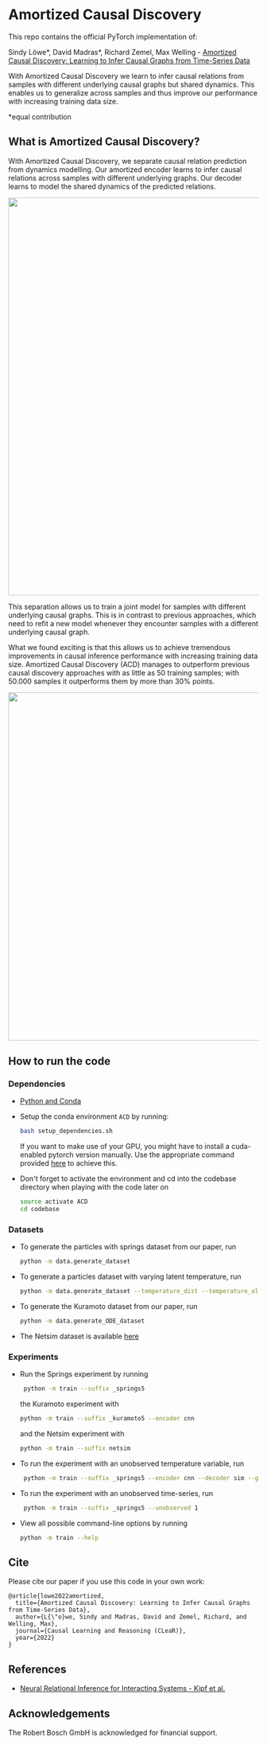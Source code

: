 # Amortized Causal Discovery

This repo contains the official PyTorch implementation of:

Sindy Löwe*, David Madras*, Richard Zemel, Max Welling - [Amortized Causal Discovery: Learning to Infer Causal Graphs from Time-Series Data](https://arxiv.org/abs/2006.10833)

With Amortized Causal Discovery we learn to infer causal relations from samples with different underlying causal graphs but shared dynamics.
This enables us to generalize across samples and thus improve our performance with increasing training data size.


&ast;equal contribution

## What is Amortized Causal Discovery?

With Amortized Causal Discovery, we separate causal relation prediction from dynamics modelling. 
Our amortized encoder learns to infer causal relations across samples with different underlying graphs. 
Our decoder learns to model the shared dynamics of the predicted relations. 

<p align="center"> 
    <img src="./media/ACD.svg" width="800">
</p>

This separation allows us to train a joint model for samples with different underlying causal graphs. 
This is in contrast to previous approaches, which need to refit a new model whenever they encounter samples with a different underlying causal graph.

What we found exciting is that this allows us to achieve tremendous improvements in causal inference performance with increasing training data size. Amortized Causal Discovery (ACD) manages to outperform previous causal discovery approaches with as little as 50 training samples; with 50.000 samples it outperforms them by more than 30% points.

<p align="center"> 
    <img src="./media/AUROC_kuramoto.svg" width="700">
</p>

## How to run the code

### Dependencies

- [Python and Conda](https://www.anaconda.com/)
- Setup the conda environment `ACD` by running:

    ```bash
    bash setup_dependencies.sh
    ```
  If you want to make use of your GPU, you might have to install a cuda-enabled pytorch version manually. Use the appropriate command provided [here](https://pytorch.org/) to achieve this.
- Don't forget to activate the environment and cd into the codebase directory when playing with the code later on

    ```bash
    source activate ACD
    cd codebase
    ```

### Datasets
- To generate the particles with springs dataset from our paper, run

    ``` bash
    python -m data.generate_dataset
    ```

- To generate a particles dataset with varying latent temperature, run

    ``` bash
    python -m data.generate_dataset --temperature_dist --temperature_alpha 2 --temperature_num_cats 3
    ```
  
 - To generate the Kuramoto dataset from our paper, run

    ``` bash
    python -m data.generate_ODE_dataset
    ```
    
 - The Netsim dataset is available [here](https://github.com/sakhanna/SRU_for_GCI/tree/master/data/netsim)
    

### Experiments

- Run the Springs experiment by running
    ``` bash
     python -m train --suffix _springs5
    ```
  the Kuramoto experiment with
    ``` bash
    python -m train --suffix _kuramoto5 --encoder cnn
    ```
  and the Netsim experiment with
    ``` bash
    python -m train --suffix netsim
    ```

- To run the experiment with an unobserved temperature variable, run
    ``` bash
     python -m train --suffix _springs5 --encoder cnn --decoder sim --global_temp --load_temperatures
    ```

- To run the experiment with an unobserved time-series, run
    ``` bash
     python -m train --suffix _springs5 --unobserved 1
    ```



- View all possible command-line options by running

    ``` bash
    python -m train --help
    ```    


<!---
## Want to learn more about Our Method?
Check out my [blog post](https://loewex.github.io/GreedyInfoMax.html) for an intuitive explanation of Greedy InfoMax. 

Additionally, you can watch my [presentation at NeurIPS 2019](https://slideslive.com/38923276). My slides for this talk are available [here](media/Presentation_GreedyInfoMax_NeurIPS.pdf).
-->

## Cite

Please cite our paper if you use this code in your own work:

```
@article{lowe2022amortized,
  title={Amortized Causal Discovery: Learning to Infer Causal Graphs from Time-Series Data},
  author={L{\"o}we, Sindy and Madras, David and Zemel, Richard, and Welling, Max},
  journal={Causal Learning and Reasoning (CLeaR)},
  year={2022}
}
```


## References 
- [Neural Relational Inference for Interacting Systems - Kipf et al.](https://arxiv.org/abs/1802.04687)

## Acknowledgements
The Robert Bosch GmbH is acknowledged for financial support.
